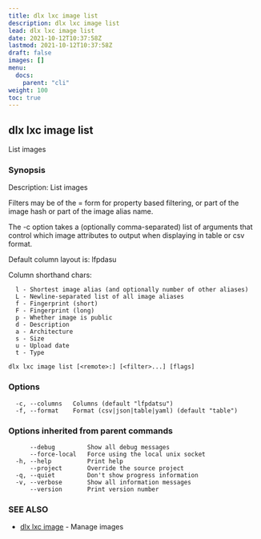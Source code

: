 ```yaml
---
title: dlx lxc image list
description: dlx lxc image list
lead: dlx lxc image list
date: 2021-10-12T10:37:58Z
lastmod: 2021-10-12T10:37:58Z
draft: false
images: []
menu:
  docs:
    parent: "cli"
weight: 100
toc: true
---
```

## dlx lxc image list

List images

### Synopsis

Description:
  List images

  Filters may be of the <key>=<value> form for property based filtering,
  or part of the image hash or part of the image alias name.

  The -c option takes a (optionally comma-separated) list of arguments
  that control which image attributes to output when displaying in table
  or csv format.

  Default column layout is: lfpdasu

  Column shorthand chars:

      l - Shortest image alias (and optionally number of other aliases)
      L - Newline-separated list of all image aliases
      f - Fingerprint (short)
      F - Fingerprint (long)
      p - Whether image is public
      d - Description
      a - Architecture
      s - Size
      u - Upload date
      t - Type



```
dlx lxc image list [<remote>:] [<filter>...] [flags]
```

### Options

```
  -c, --columns   Columns (default "lfpdatsu")
  -f, --format    Format (csv|json|table|yaml) (default "table")
```

### Options inherited from parent commands

```
      --debug         Show all debug messages
      --force-local   Force using the local unix socket
  -h, --help          Print help
      --project       Override the source project
  -q, --quiet         Don't show progress information
  -v, --verbose       Show all information messages
      --version       Print version number
```

### SEE ALSO

* [dlx lxc image](/docs/cmd/dlx_lxc_image)	 - Manage images

